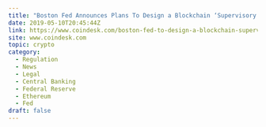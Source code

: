 ```yaml
---
title: "Boston Fed Announces Plans To Design a Blockchain ‘Supervisory Node’"
date: 2019-05-10T20:45:44Z
link: https://www.coindesk.com/boston-fed-to-design-a-blockchain-supervisory-node?utm_medium=RSS&utm_source=hune
site: www.coindesk.com
topic: crypto
category:
  - Regulation
  - News
  - Legal
  - Central Banking
  - Federal Reserve
  - Ethereum
  - Fed
draft: false
---
```

